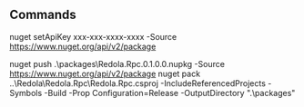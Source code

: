 Commands
------------
nuget setApiKey xxx-xxx-xxxx-xxxx -Source https://www.nuget.org/api/v2/package

nuget push .\packages\Redola.Rpc.0.1.0.0.nupkg -Source https://www.nuget.org/api/v2/package
nuget pack ..\Redola\Redola.Rpc\Redola.Rpc.csproj -IncludeReferencedProjects -Symbols -Build -Prop Configuration=Release -OutputDirectory ".\packages"
